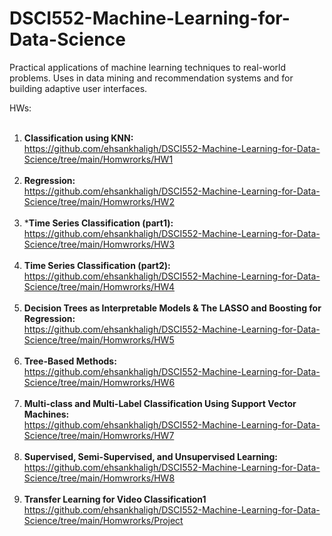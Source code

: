 # DSCI552-Machine-Learning-for-Data-Science

Practical applications of machine learning techniques to real-world problems. Uses in data mining and recommendation systems and for building adaptive user interfaces.

HWs:
<br/><br/>
1) **Classification using KNN:** <br/>https://github.com/ehsankhaligh/DSCI552-Machine-Learning-for-Data-Science/tree/main/Homwrorks/HW1<br/><br/>
2) **Regression:**<br/>https://github.com/ehsankhaligh/DSCI552-Machine-Learning-for-Data-Science/tree/main/Homwrorks/HW2<br/><br/>
3) ***Time Series Classification (part1):**<br/>https://github.com/ehsankhaligh/DSCI552-Machine-Learning-for-Data-Science/tree/main/Homwrorks/HW3<br/><br/>
4) **Time Series Classification (part2):**<br/>https://github.com/ehsankhaligh/DSCI552-Machine-Learning-for-Data-Science/tree/main/Homwrorks/HW4<br/><br/>
5) **Decision Trees as Interpretable Models & The LASSO and Boosting for Regression:**<br/>https://github.com/ehsankhaligh/DSCI552-Machine-Learning-for-Data-Science/tree/main/Homwrorks/HW5<br/><br/>
6) **Tree-Based Methods:**<br/>https://github.com/ehsankhaligh/DSCI552-Machine-Learning-for-Data-Science/tree/main/Homwrorks/HW6<br/><br/>
7) **Multi-class and Multi-Label Classification Using Support Vector Machines:**<br/>https://github.com/ehsankhaligh/DSCI552-Machine-Learning-for-Data-Science/tree/main/Homwrorks/HW7<br/><br/>
8) **Supervised, Semi-Supervised, and Unsupervised Learning:**<br/>https://github.com/ehsankhaligh/DSCI552-Machine-Learning-for-Data-Science/tree/main/Homwrorks/HW8<br/><br/>
9) **Transfer Learning for Video Classification1**<br/>https://github.com/ehsankhaligh/DSCI552-Machine-Learning-for-Data-Science/tree/main/Homwrorks/Project<br/><br/>
